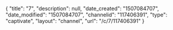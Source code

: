 {
    "title": "7",
    "description": null,
    "date_created": "1507084707",
    "date_modified": "1507084707",
    "channelid": "117406391",
    "type": "captivate",
    "layout": "channel",
    "url": "\/c\/7\/117406391"
}